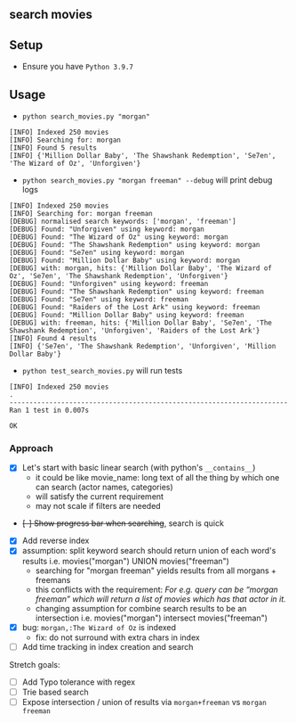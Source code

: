 ## search movies

## Setup
- Ensure you have `Python 3.9.7`

## Usage
- `python search_movies.py "morgan"`
```
[INFO] Indexed 250 movies
[INFO] Searching for: morgan
[INFO] Found 5 results
[INFO] {'Million Dollar Baby', 'The Shawshank Redemption', 'Se7en', 'The Wizard of Oz', 'Unforgiven'}
```

- `python search_movies.py "morgan freeman" --debug` will print debug logs
```
[INFO] Indexed 250 movies
[INFO] Searching for: morgan freeman
[DEBUG] normalised search keywords: ['morgan', 'freeman']
[DEBUG] Found: "Unforgiven" using keyword: morgan
[DEBUG] Found: "The Wizard of Oz" using keyword: morgan
[DEBUG] Found: "The Shawshank Redemption" using keyword: morgan
[DEBUG] Found: "Se7en" using keyword: morgan
[DEBUG] Found: "Million Dollar Baby" using keyword: morgan
[DEBUG] with: morgan, hits: {'Million Dollar Baby', 'The Wizard of Oz', 'Se7en', 'The Shawshank Redemption', 'Unforgiven'}
[DEBUG] Found: "Unforgiven" using keyword: freeman
[DEBUG] Found: "The Shawshank Redemption" using keyword: freeman
[DEBUG] Found: "Se7en" using keyword: freeman
[DEBUG] Found: "Raiders of the Lost Ark" using keyword: freeman
[DEBUG] Found: "Million Dollar Baby" using keyword: freeman
[DEBUG] with: freeman, hits: {'Million Dollar Baby', 'Se7en', 'The Shawshank Redemption', 'Unforgiven', 'Raiders of the Lost Ark'}
[INFO] Found 4 results
[INFO] {'Se7en', 'The Shawshank Redemption', 'Unforgiven', 'Million Dollar Baby'}
```

- `python test_search_movies.py` will run tests
```
[INFO] Indexed 250 movies
.
----------------------------------------------------------------------
Ran 1 test in 0.007s

OK
```

### Approach
- [x] Let's start with basic linear search (with python's `__contains__`)
    - it could be like movie_name: long text of all the thing by which one can search (actor names, categories)
    - will satisfy the current requirement
    - may not scale if filters are needed
- ~~[-] Show progress bar when searching~~, search is quick
- [x] Add reverse index
- [x] assumption: split keyword search should return union of each word's results i.e. movies("morgan") UNION movies("freeman")
    - searching for "morgan freeman" yields results from all morgans + freemans
    - this conflicts with the requirement: _For e.g. query can be “morgan freeman” which will return a list of movies which has that actor in it._
    - changing assumption for combine search results to be an intersection i.e. movies("morgan") intersect movies("freeman")
- [x] bug: `morgan,:The Wizard of Oz` is indexed
    - fix: do not surround with extra chars in index
- [ ] Add time tracking in index creation and search

Stretch goals:
- [ ] Add Typo tolerance with regex
- [ ] Trie based search
- [ ] Expose intersection / union of results via `morgan+freeman` vs `morgan freeman`